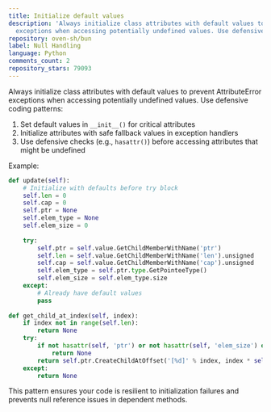 ```yaml
---
title: Initialize default values
description: 'Always initialize class attributes with default values to prevent AttributeError
  exceptions when accessing potentially undefined values. Use defensive coding patterns:'
repository: oven-sh/bun
label: Null Handling
language: Python
comments_count: 2
repository_stars: 79093
---
```


Always initialize class attributes with default values to prevent AttributeError exceptions when accessing potentially undefined values. Use defensive coding patterns:

1. Set default values in `__init__()` for critical attributes
2. Initialize attributes with safe fallback values in exception handlers
3. Use defensive checks (e.g., `hasattr()`) before accessing attributes that might be undefined

Example:
```python
def update(self):
    # Initialize with defaults before try block
    self.len = 0
    self.cap = 0
    self.ptr = None
    self.elem_type = None
    self.elem_size = 0
    
    try:
        self.ptr = self.value.GetChildMemberWithName('ptr')
        self.len = self.value.GetChildMemberWithName('len').unsigned
        self.cap = self.value.GetChildMemberWithName('cap').unsigned
        self.elem_type = self.ptr.type.GetPointeeType()
        self.elem_size = self.elem_type.size
    except:
        # Already have default values
        pass
        
def get_child_at_index(self, index):
    if index not in range(self.len): 
        return None
    try: 
        if not hasattr(self, 'ptr') or not hasattr(self, 'elem_size') or not hasattr(self, 'elem_type'):
            return None
        return self.ptr.CreateChildAtOffset('[%d]' % index, index * self.elem_size, self.elem_type)
    except: 
        return None
```

This pattern ensures your code is resilient to initialization failures and prevents null reference issues in dependent methods.